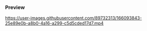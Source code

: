 ### Preview

https://user-images.githubusercontent.com/89732313/166093843-25e89e0b-a8b0-4a16-a299-c5d5cded17d7.mp4
